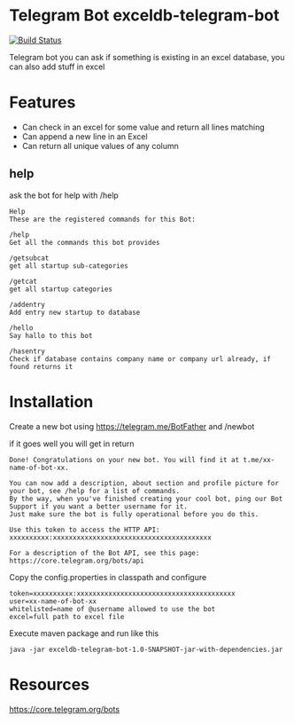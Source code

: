 # Telegram Bot exceldb-telegram-bot
[![Build Status](https://travis-ci.org/cedricwalter/exceldb-telegram-bot.svg?branch=master)](https://travis-ci.org/cedricwalter/exceldb-telegram-bot)

Telegram bot you can ask if something is existing in an excel database, you can also add stuff in excel


# Features
* Can check in an excel for some value and return all lines matching
* Can append a new line in an Excel
* Can return all unique values of any column

## help

ask the bot for help with /help
```
Help
These are the registered commands for this Bot:

/help
Get all the commands this bot provides

/getsubcat
get all startup sub-categories

/getcat
get all startup categories

/addentry
Add entry new startup to database

/hello
Say hallo to this bot

/hasentry
Check if database contains company name or company url already, if found returns it
```

# Installation

Create a new bot using https://telegram.me/BotFather and /newbot

if it goes well you will get in return

```
Done! Congratulations on your new bot. You will find it at t.me/xx-name-of-bot-xx. 

You can now add a description, about section and profile picture for your bot, see /help for a list of commands.
By the way, when you've finished creating your cool bot, ping our Bot Support if you want a better username for it. 
Just make sure the bot is fully operational before you do this.

Use this token to access the HTTP API:
xxxxxxxxxx:xxxxxxxxxxxxxxxxxxxxxxxxxxxxxxxxxxxxxxxx

For a description of the Bot API, see this page: https://core.telegram.org/bots/api
```

Copy the config.properties in classpath and configure

```
token=xxxxxxxxxx:xxxxxxxxxxxxxxxxxxxxxxxxxxxxxxxxxxxxxxxx
user=xx-name-of-bot-xx
whitelisted=name of @username allowed to use the bot
excel=full path to excel file
```

Execute maven package and run like this 
```
java -jar exceldb-telegram-bot-1.0-SNAPSHOT-jar-with-dependencies.jar
```

# Resources
https://core.telegram.org/bots